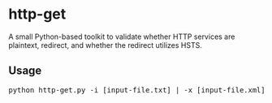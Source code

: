 # http-get

A small Python-based toolkit to validate whether HTTP services are plaintext, redirect, and whether the redirect utilizes HSTS.

## Usage
<pre>
python http-get.py -i [input-file.txt] | -x [input-file.xml] | -o [output-directory]
</pre>

